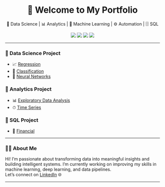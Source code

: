 <h1 align="center">👋 Welcome to My Portfolio</h1>

<p align="center">
  🚀 Data Science | 📊 Analytics | 🤖 Machine Learning | ⚙️ Automation | 🗄️ SQL
</p>

<p align="center">
  <img src="https://img.shields.io/badge/Python-3776AB?style=for-the-badge&logo=python&logoColor=white" />
  <img src="https://img.shields.io/badge/Scikit--learn-F7931E?style=for-the-badge&logo=scikit-learn&logoColor=white" />
  <img src="https://img.shields.io/badge/TensorFlow-FF6F00?style=for-the-badge&logo=tensorflow&logoColor=white" />
  <img src="https://img.shields.io/badge/Jupyter-F37626?style=for-the-badge&logo=jupyter&logoColor=white" />
</p>

---

### 📂 Data Science Project

- 📈 <a href="https://github.com/tu-usuario/portafolio-data-science/tree/main/regresion">Regression</a>
- 👾 <a href="https://github.com/tu-usuario/portafolio-data-science/tree/main/clasificacion">Classification</a>
- 🧠 <a href="https://github.com/Dave-Abr/Neural-Networks-Projects/tree/main">Neural Networks</a>


### 📂 Analytics Project

- 📊 <a href="https://github.com/tu-usuario/portafolio-data-science/tree/main/analisis-exploratorio">Exploratory Data Analysis</a>
- ⏱ <a href="https://github.com/tu-usuario/portafolio-data-science/tree/main/series-de-tiempo">Time Series</a>

### 📂 SQL Project

- 🏦 <a href="https://github.com/tu-usuario/portafolio-data-science/tree/main/clasificacion">Financial</a>

---

### 👨‍💻 About Me

Hi! I’m passionate about transforming data into meaningful insights and building intelligent systems. I’m currently working on improving my skills in machine learning, deep learning, and data pipelines.  
Let’s connect on [LinkedIn]([https://linkedin.com/in/tu-usuario](https://www.linkedin.com/in/david-aabril/)) 🌐


---



<!--

<p align="center">
  <img src="https://github-readme-stats.vercel.app/api?username=tu-usuario&show_icons=true&theme=radical" />
</p>

- 🔭 I’m currently working on ...
- 🌱 I’m currently learning ...
- 👯 I’m looking to collaborate on ...
- 🤔 I’m looking for help with ...
- 💬 Ask me about ...
- 📫 How to reach me: ...
- ⚡ Fun fact: ...
-->
